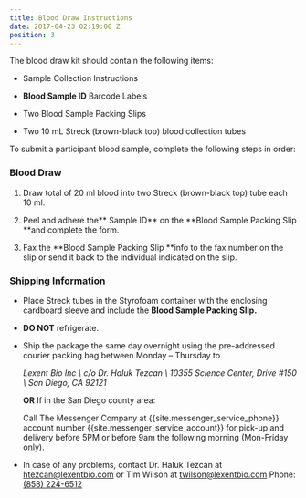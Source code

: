 ```yaml
---
title: Blood Draw Instructions
date: 2017-04-23 02:19:00 Z
position: 3
---
```


The blood draw kit should contain the following items:

* Sample Collection Instructions

* **Blood Sample ID** Barcode Labels

* Two Blood Sample Packing Slips

* Two 10 mL Streck (brown-black top) blood collection tubes

To submit a participant blood sample, complete the following steps in order:

### Blood Draw

1. Draw total of 20 ml blood into two Streck (brown-black top) tube each 10 ml.

2. Peel and adhere the** Sample ID** on the \*\*Blood Sample Packing Slip \*\*and complete the form.

3. Fax the \*\*Blood Sample Packing Slip \*\*info to the fax number on the slip or send it back to the individual indicated on the slip.

### **Shipping Information**

* Place Streck tubes in the Styrofoam container with the enclosing cardboard sleeve and include the **Blood Sample Packing Slip.**

* **DO NOT** refrigerate.

* Ship the package the same day overnight using the pre-addressed courier packing bag between Monday – Thursday to

  *Lexent Bio Inc \\
  c/o Dr. Haluk Tezcan \\
  10355 Science Center, Drive #150 \\
  San Diego, CA 92121*

  **OR** If in the San Diego county area:

  Call The Messenger Company at {{site.messenger_service_phone}} account number {{site.messenger_service_account}} for pick-up and delivery before 5PM or before 9am the following morning (Mon-Friday only).

* In case of any problems, contact Dr. Haluk Tezcan at [htezcan@lexentbio.com](mailto:htezcan@lexentbio.com) or
  Tim Wilson at [twilson@lexentbio.com](mailto:twilson@lexentbio.com)
  Phone: [(858) 224-6512](tel:(858)%20224-6512)